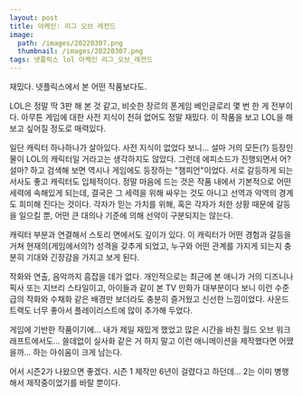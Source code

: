 ```yaml
---
layout: post
title: 아케인: 리그 오브 레전드 
image:
  path: /images/20220307.png
  thumbnail: /images/20220307.png
tags: 넷플릭스 lol 아케인 리그_오브_레전드
---
```


재밌다. 넷플릭스에서 본 어떤 작품보다도.

 

LOL은 정말 딱 3판 해 본 것 같고, 비슷한 장르의 폰게임 베인글로리 몇 번 한 게 전부이다. 아무튼 게임에 대한 사전 지식이 전혀 없어도 정말 재밌다. 이 작품을 보고 LOL을 해보고 싶어질 정도로 매력있다.

 

일단 캐릭터 하나하나가 살아있다. 사전 지식이 없었다 보니... 설마 거의 모든(?) 등장인물이 LOL의 캐릭터일 거라고는 생각하지도 않았다. 그런데 에피소드가 진행되면서 어? 설마? 하고 검색해 보면 역시나 게임에도 등장하는 "챔피언"이었다. 서로 갈등하게 되는 서사도 좋고 캐릭터도 입체적이다. 정말 마음에 드는 것은 작품 내에서 기본적으로 어떤 세력에 속해있게 되는데, 결국은 그 세력을 위해 싸우는 것도 아니고 선역과 악역의 경계도 희미해 진다는 것이다. 각자가 믿는 가치를 위해, 혹은 각자가 처한 상황 때문에 갈등을 일으킬 뿐, 어떤 큰 대의나 기준에 의해 선악이 구분되지는 않는다.

 

캐릭터 부분과 연결해서 스토리 면에서도 깊이가 있다. 이 캐릭터가 어떤 경험과 갈등을 거쳐 현재의(게임에서의?) 성격을 갖추게 되었고, 누구와 어떤 관계를 가지게 되는지 충분히 기대와 긴장감을 가지고 보게 된다.

 

작화와 연출, 음악까지 흠잡을 데가 없다. 개인적으로는 최근에 본 애니가 거의 디즈니나 픽사 또는 지브리 스타일이고, 아이들과 같이 본 TV 만화가 대부분이다 보니 이런 수준급의 작화와 수채화 같은 배경만 보더라도 충분히 즐거웠고 신선한 느낌이었다. 사운드트랙도 너무 좋아서 플레이리스트에 많이 추가해 두었다.

 

게임에 기반한 작품이기에... 내가 제일 재밌게 했었고 많은 시간을 바친 월드 오브 워크래프트에서도... 쓸데없이 실사화 같은 거 하지 말고 이런 애니메이션을 제작했다면 어땠을까... 하는 아쉬움이 크게 남는다.

 

어서 시즌2가 나왔으면 좋겠다. 시즌 1 제작만 6년이 걸렸다고 하던데... 2는 이미 병행해서 제작중이었기를 바랄 뿐이다.